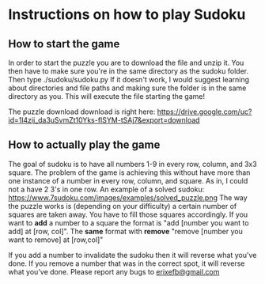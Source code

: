 # Instructions on how to play Sudoku

## How to start the game
In order to start the puzzle you are to download the file and unzip it. You then have to make sure you're in the same directory as the sudoku folder. Then type ./sudoku/sudoku.py
If it doesn't work, I would suggest learning about directories and file paths and making sure the folder is in the same directory as you.
This will execute the file starting the game!

The puzzle download download is right here: https://drive.google.com/uc?id=1l4zij_da3uSvmZt10Yks-fISYM-tSAj7&export=download
## How to actually play the game
The goal of sudoku is to have all numbers 1-9 in every row, column, and 3x3 square.
The problem of the game is achieving this without have more than one instance of a number in every row, column, and square. 
As in, I could not a have 2 3's in one row. 
An example of a solved sudoku:
https://www.7sudoku.com/images/examples/solved_puzzle.png
The way the puzzle works is (depending on your difficulty) a certain number of squares are taken away. You have to fill those squares accordingly.
If you want to **add** a number to a square the format is "add [number you want to add] at [row, col]".
The **same** format with **remove**
"remove [number you want to remove] at [row,col]"

If you add a number to invalidate the sudoku then it will reverse what you've done.
If you remove a number that was in the correct spot, it will reverse what you've done. 
Please report any bugs to erixefb@gmail.com
